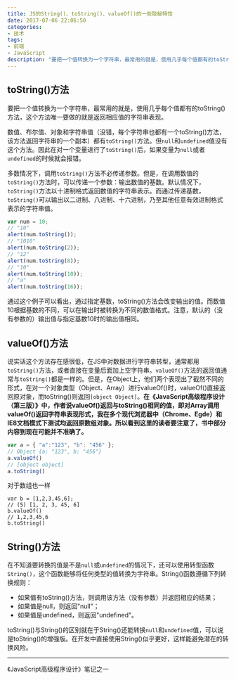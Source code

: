 ```yaml
---
title: JS的String()、toString()、valueOf()的一些隐秘特性
date: 2017-07-06 22:06:50
categories:
- 技术
tags:
- 前端
- JavaScript
description: "要把一个值转换为一个字符串，最常用的就是，使用几乎每个值都有的toString()方法，这个方法唯一要做的就是返回相应值的字符串表现。"
---
```


## toString()方法

要把一个值转换为一个字符串，最常用的就是，使用几乎每个值都有的toString()方法，这个方法唯一要做的就是返回相应值的字符串表现。
<!-- more -->
数值、布尔值、对象和字符串值（没错，每个字符串也都有一个toString()方法，该方法返回字符串的一个副本）都有`toString()`方法。但`null`和`undefined`值没有这个方法。因此在对一个变量进行了`toString()`后，如果变量为`null`或者`undefined`的时候就会报错。

多数情况下，调用`toString()`方法不必传递参数。但是，在调用数值的`toString()`方法时，可以传递一个参数：输出数值的基数。默认情况下，`toString()`方法以十进制格式返回数值的字符串表示。而通过传递基数，`toString()`可以输出以二进制、八进制、十六进制，乃至其他任意有效进制格式表示的字符串值。
```js
var num = 10; 
// "10" 
alert(num.toString()); 
// "1010" 
alert(num.toString(2)); 
// "12" 
alert(num.toString(8)); 
// "10" 
alert(num.toString(10)); 
// "a" 
alert(num.toString(16));
```

通过这个例子可以看出，通过指定基数，toString()方法会改变输出的值。而数值10根据基数的不同，可以在输出时被转换为不同的数值格式。注意，默认的（没有参数的）输出值与指定基数10时的输出值相同。

## valueOf()方法

说实话这个方法存在感很低，在JS中对数据进行字符串转型，通常都用`toString()`方法，或者直接在变量后面加上空字符串。`valueOf()`方法的返回值通常与`toString()`都是一样的。但是，在Object上，他们两个表现出了截然不同的形式，在对一个对象类型（Object、Array）进行valueOf()时，valueOf()直接返回原对象，而toString()则返回`[object Object]`。**在《JavaScript高级程序设计（第三版）》中，作者说valueOf()返回与toString()相同的值，即对Array调用valueOf()返回字符串表现形式，我在多个现代浏览器中（Chrome、Egde）和IE8文档模式下测试均返回原数组对象。所以看到这里的读者要注意了，书中部分内容到现在可能并不准确了。**
```js
var a = { "a":"123", "b": "456" };
// Object {a: "123", b: "456"}
a.valueOf()
// [object object]
a.toString()
```
对于数组也一样
```
var b = [1,2,3,45,6];
// (5) [1, 2, 3, 45, 6]
b.valueOf()
// 1,2,3,45,6
b.toString()
```

## String()方法

在不知道要转换的值是不是`null`或`undefined`的情况下，还可以使用转型函数`String()`，这个函数能够将任何类型的值转换为字符串。String()函数遵循下列转换规则：
- 如果值有toString()方法，则调用该方法（没有参数）并返回相应的结果；
- 如果值是null，则返回"null"；
- 如果值是undefined，则返回"undefined"。

toString()与String()的区别就在于String()还能转换`null`和`undefined`值，可以说是toString()的增强版。在开发中直接使用String()似乎更好，这样能避免潜在的转换风险。

***
《JavaScript高级程序设计》笔记之一

